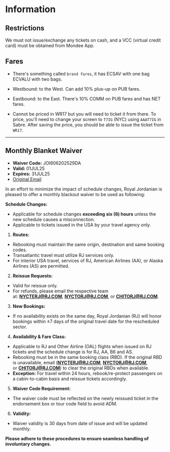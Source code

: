 # Information

## Restrictions

We must not issue/exchange any tickets on cash, and a VCC (virtual credit card) must be obtained from Mondee App.

## Fares

- There's something called `brand fares`, it has ECSAV with one bag ECVALU with two bags.

- Westbound: to the West. Can add 10% plus-up on PUB fares.
- Eastbound: to the East. There's 10% COMM on PUB fares and has NET fares.

- Cannot be priced in WR17 but you will need to ticket it from there. To price, you'll need to change your screen to `T7IG` (NYC) using `AAAT7IG` in Sabre. After saving the price, you should be able to issue the ticket from `WR17`.

---
## Monthly Blanket Waiver

- **Waiver Code:** JOI606202529DA 
- **Valid:** 01JUL25
- **Expires:** 31JUL25
- [Original Email](https://mail.google.com/mail/u/0/#search/rfc822msgid:GV2PR08MB800435D10B5A4D37827E0E2B9E41A@GV2PR08MB8004.eurprd08.prod.outlook.com)

In an effort to minimize the impact of schedule changes, Royal Jordanian is pleased to offer a monthly blackout waiver to be used as following:

**Schedule Changes:**

- Applicable for schedule changes **exceeding six (6) hours** unless the new schedule causes a misconnection.
- Applicable to tickets issued in the USA by your travel agency only.    

1. **Routes:**

- Rebooking must maintain the same origin, destination and same booking codes.
- Transatlantic travel must utilize RJ services only.
- For interior USA travel, services of RJ, American Airlines (AA), or Alaska Airlines (AS) are permitted.

2. **Reissue Requests:**

- Valid for reissue only.
- For refunds, please email the respective team at: [**NYCTERJ@RJ.COM**](mailto:NYCTERJ@RJ.COM), [**NYCTORJ@RJ.COM**](mailto:NYCTORJ@RJ.COM), or [**CHITORJ@RJ.COM**](mailto:CHITORJ@RJ.COM).

3. **New Bookings:**

- If no availability exists on the same day, Royal Jordanian (RJ) will honor bookings within ±7 days of the original travel date for the rescheduled sector.

4. **Availability & Fare Class:**

- Applicable to RJ and Other Airline (OAL) flights when issued on RJ tickets and the schedule change is for RJ, AA, B6 and AS.
- Rebooking must be in the same booking class (RBD). If the original RBD is unavailable, email ([**NYCTERJ@RJ.COM**](mailto:NYCTERJ@RJ.COM), [**NYCTORJ@RJ.COM**](mailto:NYCTORJ@RJ.COM), or [**CHITORJ@RJ.COM**](mailto:CHITORJ@RJ.COM)) to clear the original RBDs when available.
- **Exception:** For travel within 24 hours, rebook/re-protect passengers on a cabin-to-cabin basis and reissue tickets accordingly.

5. **Waiver Code Requirement:**

- The waiver code must be reflected on the newly reissued ticket in the endorsement box or tour code field to avoid ADM.

6. **Validity:**

- Waiver validity is 30 days from date of issue and will be updated monthly.

**Please adhere to these procedures to ensure seamless handling of involuntary changes.**
